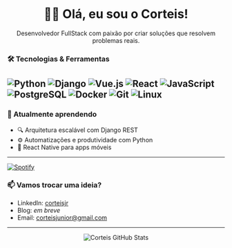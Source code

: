 <h1 align="center">👋🏽 Olá, eu sou o Corteis!</h1>
<p align="center">
  Desenvolvedor FullStack com paixão por criar soluções que resolvem problemas reais.
</p>


### 🛠️ Tecnologias & Ferramentas

![Python](https://img.shields.io/badge/-Python-05122A?style=flat&logo=python)
![Django](https://img.shields.io/badge/-Django-092E20?style=flat&logo=django)
![Vue.js](https://img.shields.io/badge/-Vue.js-4FC08D?style=flat&logo=vue.js)
![React](https://img.shields.io/badge/-React-61DAFB?style=flat&logo=react)
![JavaScript](https://img.shields.io/badge/-JavaScript-F7DF1E?style=flat&logo=javascript)
![PostgreSQL](https://img.shields.io/badge/-PostgreSQL-336791?style=flat&logo=postgresql)
![Docker](https://img.shields.io/badge/-Docker-2496ED?style=flat&logo=docker)
![Git](https://img.shields.io/badge/-Git-F05032?style=flat&logo=git)
![Linux](https://img.shields.io/badge/-Linux-FCC624?style=flat&logo=linux)
---

### 🌱 Atualmente aprendendo

- 🔍 Arquitetura escalável com Django REST
- ⚙️ Automatizações e produtividade com Python
- 📲 React Native para apps móveis

---

[![Spotify](https://spotify-github-profile.kittinanx.com/api/view.svg?uid=31rnr7s55omnshvav4cgfmkwqfd4&cover_image=true&theme=default&show_offline=false&background_color=121212&interchange=true)](https://spotify-github-profile.kittinanx.com/api/view.svg?uid=31rnr7s55omnshvav4cgfmkwqfd4&redirect=true)


### 📫 Vamos trocar uma ideia?

- LinkedIn: [corteisjr](https://www.linkedin.com/in/corteisjr)
- Blog: _em breve_
- Email: corteisjunior@gmail.com

---

<p align="center">
  <img src="https://github-readme-stats.vercel.app/api?username=corteisjr&show_icons=true&theme=dracula" alt="Corteis GitHub Stats" />
</p>
